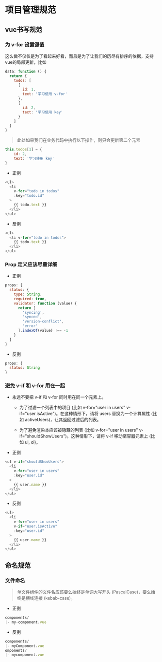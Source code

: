 # 项目管理规范


## vue书写规范

### 为 v-for 设置键值
这么做不仅仅是为了看起来好看，而且是为了让我们的历尽有排序的依据，支持vue的局部更新，比如
```js
data: function () {
  return {
    todos: [
      {
        id: 1,
        text: '学习使用 v-for'
      },
      {
        id: 2,
        text: '学习使用 key'
      }
    ]
  }
}
```
>此处如果我们在业务代码中执行以下操作，则只会更新第二个元素
```js
this.todos[1] = {
    id: 2,
    text: '学习使用 key'
}
```
- 正例
```js
<ul>
  <li
    v-for="todo in todos"
    :key="todo.id"
  >
    {{ todo.text }}
  </li>
</ul>
```
- 反例
```js
<ul>
  <li v-for="todo in todos">
    {{ todo.text }}
  </li>
</ul>
```

### Prop 定义应该尽量详细
- 正例
```js
props: {
  status: {
    type: String,
    required: true,
    validator: function (value) {
      return [
        'syncing',
        'synced',
        'version-conflict',
        'error'
      ].indexOf(value) !== -1
    }
  }
}
```
- 反例
```js
props: {
  status: String
}
```

### 避免 v-if 和 v-for 用在一起
- 永远不要把 v-if 和 v-for 同时用在同一个元素上。

    - 为了过滤一个列表中的项目 (比如 v-for="user in users" v-if="user.isActive")。在这种情形下，请将 users 替换为一个计算属性 (比如 activeUsers)，让其返回过滤后的列表。

    - 为了避免渲染本应该被隐藏的列表 (比如 v-for="user in users" v-if="shouldShowUsers")。这种情形下，请将 v-if 移动至容器元素上 (比如 ul, ol)。

- 正例
```js
<ul v-if="shouldShowUsers">
  <li
    v-for="user in users"
    :key="user.id"
  >
    {{ user.name }}
  </li>
</ul>
```
- 反例
```js
<ul>
  <li
    v-for="user in users"
    v-if="user.isActive"
    :key="user.id"
  >
    {{ user.name }}
  </li>
</ul>
```

## 命名规范

### 文件命名

 >单文件组件的文件名应该要么始终是单词大写开头 (PascalCase)，要么始终是横线连接 (kebab-case)。

- 正例
```js
components/
|- my-component.vue
```
- 反例
```js
components/
|- myComponent.vue
omponents/
|- mycomponent.vue
```

